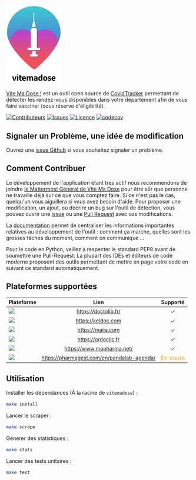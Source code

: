 <a href="https://covidtracker.fr/vitemadose"><img src="./.github/assets/logo.png" width="150" alt="Vite Ma Dose !" /></a>

[Vite Ma Dose !](https://covidtracker.fr/vitemadose) est un outil open source de [CovidTracker](https://covidtracker.fr) permettant de détecter les rendez-vous disponibles dans votre département afin de vous faire vacciner (sous réserve d'éligibilité).

[![Contributeurs][contributors-shield]][contributors-url]
[![Issues][issues-shield]][issues-url]
[![Licence][license-shield]][license-url]
[![codecov](https://codecov.io/gh/CovidTrackerFr/vitemadose/branch/main/graph/badge.svg?token=UQEI3UXY67)](https://codecov.io/gh/CovidTrackerFr/vitemadose)

## Signaler un Problème, une idée de modification


Ouvrez une [issue Github](https://github.com/CovidTrackerFr/vitemadose/issues/new) si vous souhaitez signaler un problème.

## Comment Contribuer

Le développement de l'application étant tres actif nous recommendons de joindre [le Mattermost Général de Vite Ma Dose](https://mattermost.covidtracker.fr/covidtracker/channels/town-square) pour être sûr que personne ne travaille déjà sur ce que vous comptez faire. Si ce n'est pas le cas, quelqu'un vous aiguillera si vous avez besoin d'aide.
Pour proposer une modification, un ajout, ou decrire un bug sur l'outil de détection, vous pouvez ouvrir une [issue](https://github.com/CovidTrackerFr/vitemadose/issues/new) ou une [Pull Request](https://github.com/CovidTrackerFr/vitemadose/pulls) avec vos modifications. 

La [documentation](https://hackmd.io/YHcjKsUzQ1-cMomOUuTpXw) permet de centraliser les informations importantes relatives au développement de l'outil : comment ça marche, quelles sont les grosses tâches du moment, comment on communique ...

Pour le code en Python, veillez à respecter le standard PEP8 avant de soumettre une Pull-Request.
La plupart des IDEs et éditeurs de code moderne proposent des outils permettant de mettre en page votre code en suivant ce standard automatiquement.

## Plateformes supportées

| Plateforme        | Lien           | Supporté  |
| ------------- |:-------------:| :-----:|
| <img src="https://vitemadose.covidtracker.fr/assets/images/png/logo_doctolib.png" width="100" /> | https://doctolib.fr/ | <font style="color: green; font-size: 16px;">✓</font> |
| <img src="https://vitemadose.covidtracker.fr/assets/images/png/logo_keldoc.png" width="100" /> | https://keldoc.com | <font style="color: green; font-size: 16px;">✓</font> |
| <img src="https://vitemadose.covidtracker.fr/assets/images/png/logo_maiia.png" width="100" /> | https://maiia.com | <font style="color: green; font-size: 16px;">✓</font> |
| <img src="https://vitemadose.covidtracker.fr/assets/images/png/logo_ordoclic.png" width="100" /> | https://ordoclic.fr | <font style="color: green; font-size: 16px;">✓</font> |
| <img src="https://vitemadose.covidtracker.fr/assets/images/png/logo_mapharma.png" width="100" /> | https://www.mapharma.net/ | <font style="color: green; font-size: 16px;">✓</font> |
| <img src="https://vitemadose.covidtracker.fr/assets/images/png/logo_pandalab.png" width="100" /> | https://pharmagest.com/en/pandalab-agenda/ | <font style="color: orange; font-size: 16px;">En cours</font> |

## Utilisation

Installer les dépendances (À la racine de `vitemadose`) :

```bash
make install
```

Lancer le scraper :

```bash
make scrape
```

Générer des statistiques :

```bash
make stats
```

Lancer des tests unitaires :

```bash
make test
```

<!-- shield cards !-->
[contributors-shield]: https://img.shields.io/github/contributors/CovidTrackerFr/vitemadose.svg?style=for-the-badge
[contributors-url]: https://github.com/CovidTrackerFr/vitemadose/graphs/contributors
[forks-shield]: https://img.shields.io/github/forks/CovidTrackerFr/vitemadose.svg?style=for-the-badge
[forks-url]: https://github.com/CovidTrackerFr/vitemadose/network/members
[issues-shield]: https://img.shields.io/github/issues/CovidTrackerFr/vitemadose.svg?style=for-the-badge
[issues-url]: https://github.com/CovidTrackerFr/vitemadose/issues
[license-shield]: https://img.shields.io/github/license/CovidTrackerFr/vitemadose.svg?style=for-the-badge
[license-url]: https://github.com/CovidTrackerFr/vitemadose/blob/master/LICENSE
